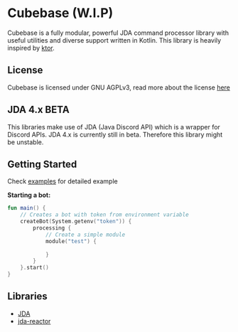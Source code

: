 # Cubebase (W.I.P)
Cubebase is a fully modular, powerful JDA command processor library with useful utilities and diverse support written in Kotlin. This library is heavily inspired by [ktor](https://github.com/ktorio/ktor).

## License
Cubebase is licensed under GNU AGPLv3, read more about the license [here](LICENSE)

## JDA 4.x BETA
This libraries make use of JDA (Java Discord API) which is a wrapper for Discord APIs. JDA 4.x is currently still in beta. Therefore this library might be unstable.

## Getting Started
Check [examples](example) for detailed example

**Starting a bot:**
```kotlin
fun main() {
    // Creates a bot with token from environment variable
    createBot(System.getenv("token")) {
        processing {
            // Create a simple module
            module("test") {
                
            }
        }
    }.start()
}
```

## Libraries
- [JDA](https://github.com/DV8FromTheWorld/JDA)
- [jda-reactor](https://github.com/MinnDevelopment/jda-reactor)